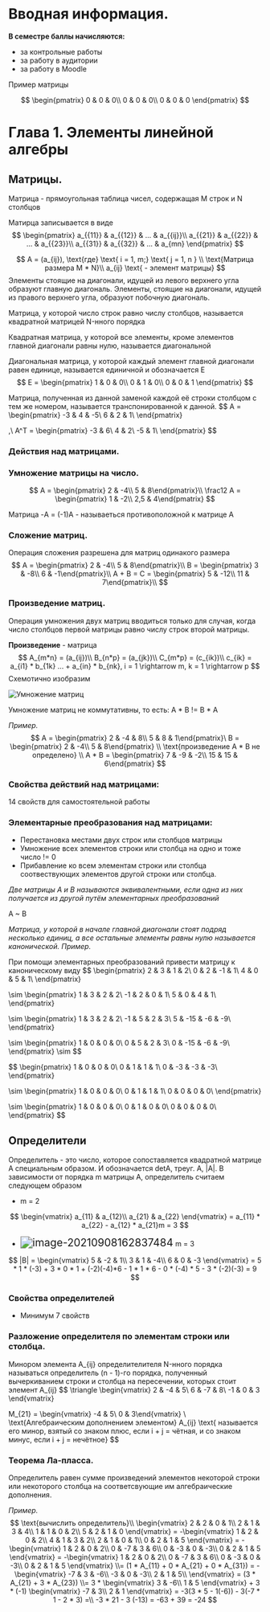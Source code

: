 # **Вводная информация.**

**В семестре баллы начисляются:**

*  за контрольные работы
* за работу в аудитории
* за работу в Moodle

Пример матрицы


$$
\begin{pmatrix}
0 & 0 & 0\\
0 & 0 & 0\\
0 & 0 & 0
\end{pmatrix}
$$

# Глава 1. Элементы линейной алгебры

## Матрицы.

Матрица - прямоугольная таблица чисел, содержащая M строк и N столбцов 

Матирца записывается в виде
$$
\begin{pmatrix}
a_{{11}} & a_{{12}} & ... & a_{{ij}}\\
a_{{21}} & a_{{22}} & ... & a_{{23}}\\
a_{{31}} & a_{{32}} & ... & a_{mn}
\end{pmatrix}
$$


$$
A = (a_{ij}), \text{где}
\text{ i = 1, m;}
\text{ j = 1, n } \\
\text{Матрица размера M * N}\\
a_{ij} \text{ - элемент матрицы}
$$
Элементы стоящие на диагонали, идущей из левого верхнего угла образуют главную диагональ. Элементы, стоящие на диагонали, идущей из правого верхнего угла, образуют побочную диагональ.

Матрица, у которой число строк равно числу столбцов, называется квадратной матрицей N-нного порядка

Квадратная матрица, у которой все элементы, кроме элементов главной диагонали равны нулю, называется диагональной

Диагональная матрица, у которой каждый элемент главной диагонали равен единице, называется единичной и обозначается E
$$
E = \begin{pmatrix}
1 & 0 & 0\\
0 & 1 & 0\\
0 & 0 & 1
\end{pmatrix}
$$


Матрица, полученная из данной заменой каждой её строки столбцом с тем же номером, называется транспонированной к данной.
$$
A = \begin{pmatrix}
-3 & 4 & -5\\
6 & 2 & 1\\
\end{pmatrix}

,\ A^T = \begin{pmatrix}
-3 & 6\\
4 & 2\\
-5 & 1\\
\end{pmatrix}
$$

### Действия над матрицами.

### Умножение матрицы на число.

$$
A = \begin{pmatrix} 2 & -4\\ 5 & 8\end{pmatrix}\\
\frac12 A = \begin{pmatrix} 1 & -2\\ 2,5 & 4\end{pmatrix}
$$

Матрица -A = (-1)A - называеться противоположной к матрице A

### Сложение матриц.

Операция сложения разрешена для матриц одинакого размера
$$
A = \begin{pmatrix} 2 & -4\\ 5 & 8\end{pmatrix}\\
B = \begin{pmatrix} 3 & -8\\ 6 & -1\end{pmatrix}\\
A + B = C = \begin{pmatrix} 5 & -12\\ 11 & 7\end{pmatrix}\\
$$

### Произведение матриц.

Операция умножения двух матриц вводиться только для случая, когда число столбцов первой матрицы равно числу строк второй матрицы.

**Произведение** - матрица
$$
A_{m*n} = (a_{ij})\\
B_{n*p} = (a_{jk})\\
C_{m*p} = (c_{ik})\\
c_{ik} = a_{i1} * b_{1k} ... + a_{in} * b_{nk}, i = 1 \rightarrow m, k = 1 \rightarrow p
$$
Схемотично изобразим

![Умножение матриц](https://external-content.duckduckgo.com/iu/?u=https%3A%2F%2Fwww.berdov.com%2Fimg%2Fworks%2Fmatrix%2Fumnozhenie-matric%2Fprobniy-snimok-2.png&f=1&nofb=1)

Умножение матриц не коммутативны, то есть: A * B != B * A

*Пример.*
$$
A = \begin{pmatrix} 2 & -4 & 8\\ 5 & 8 & 1\end{pmatrix}\
B = \begin{pmatrix} 2 & -4\\ 5 & 8\end{pmatrix}
\\ \text{произведение A * B не определено}
\\ A * B =  \begin{pmatrix} 7 & -9 & -2\\ 15 & 15 & 6\end{pmatrix}
$$

### Свойства действий над матрицами:

14 свойств для самостоятельной работы

### Элементарные преобразования над матрицами:

* Перестановка местами двух строк или столбцов матрицы
* Умножение всех элементов строки или столбца на одно и тоже число != 0
* Прибавление ко всем элементам строки или столбца соотвествующих элементов другой строки или столбца.

*Две матрицы A и B называются эквивалентными, если одна из них получается из другой путём элементарных преобразований*

A ~ B

*Матрица, у которой в начале главной диагонали стоят подряд несколько единиц, а все остальные элементы равны нулю называется канонической. Пример.*

При помощи элементарных преобразований привести матрицу к каноническому виду
$$
\begin{pmatrix} 
2 & 3 & 1 & 2\\
0 & 2 & -1 & 1\\
4 & 0 & 5 & 1\\ 
\end{pmatrix} 

\sim
\begin{pmatrix} 
1 & 3 & 2 & 2\\
-1 & 2 & 0 & 1\\
5 & 0 & 4 & 1\\ 
\end{pmatrix}

\sim
\begin{pmatrix} 
1 & 3 & 2 & 2\\
-1 & 5 & 2 & 3\\
5 & -15 & -6 & -9\\ 
\end{pmatrix}

\sim
\begin{pmatrix} 
1 & 0 & 0 & 0\\
0 & 5 & 2 & 3\\
0 & -15 & -6 & -9\\ 
\end{pmatrix} 
\sim
$$

$$
\begin{pmatrix} 
1 & 0 & 0 & 0\\
0 & 1 & 1 & 1\\
0 & -3 & -3 & -3\\ 
\end{pmatrix} 

\sim 
\begin{pmatrix} 
1 & 0 & 0 & 0\\
0 & 1 & 1 & 1\\
0 & 0 & 0 & 0\\ 
\end{pmatrix}

\sim
\begin{pmatrix} 
1 & 0 & 0 & 0\\
0 & 1 & 0 & 0\\
0 & 0 & 0 & 0\\ 
\end{pmatrix}
$$



## Определители

Определитель - это число, которое сопоставляется квадратной матрице A специальным образом. И обозначается detA, треуг. A, |A|. В зависимости от порядка m матрицы A, определитель считаем следующем образом

* m = 2

$$
\begin{vmatrix}
a_{11} & a_{12}\\
a_{21} & a_{22}
\end{vmatrix} =
a_{11} * a_{22} - a_{12} * a_{21}m = 3
$$

* <img src="/home/semen/snap/typora/42/.config/Typora/typora-user-images/image-20210908162837484.png" alt="image-20210908162837484" style="zoom:150%;" /> m = 3

$$
|B| = \begin{vmatrix}
5 & -2 & 1\\
3 & 1 & -4\\
6 & 0 & -3
\end{vmatrix} = 
5 * 1 * (-3) + 3 * 0 * 1 + (-2)(-4)*6 - 1 * 1 * 6 - 0 * (-4) * 5 - 3 * (-2)(-3) = 9
$$

### Свойства определителей

* Минимум 7 свойств

### Разложение определителя по элементам строки или столбца.

Минором элемента A\_{ij} определителителя N-нного порядка называться определитель (n - 1)-го порядка, полученный вычеркиванием строки и столбца на пересечении, которых стоит элемент A\_{ij}
$$
\triangle
\begin{vmatrix}
2 & -4 & 5\\
6 & -7 & 8\\
-1 & 0 & 3
\end{vmatrix}

M_{21} = 
\begin{vmatrix} -4 & 5\\ 0 & 3\end{vmatrix}
\\ 
\text{Алгебраическим дополнением элементом} A_{ij} \text{ называется его минор, взятый со знаком плюс, если i + j = чётная, и со знаком минус, если i + j = нечётное}
$$


### Теорема Ла-пласса.

Определитель равен сумме произведений элементов некоторой строки или некоторого столбца на соответсвующие им алгебраические дополнения.

*Пример.*
$$
\text{вычислить определитель}\\
\begin{vmatrix}
2 & 2 & 0 & 1\\
2 & 1 & 3 & 4\\
1 & 1 & 0 & 2\\
5 & 2 & 1 & 0
\end{vmatrix} = 
-\begin{vmatrix}
1 & 2 & 0 & 2\\
4 & 1 & 3 & 2\\
2 & 1 & 0 & 1\\
0 & 2 & 1 & 5
\end{vmatrix} =
-\begin{vmatrix}
1 & 2 & 0 & 2\\
0 & -7 & 3 & 6\\
0 & -3 & 0 & -3\\
0 & 2 & 1 & 5
\end{vmatrix} =
-\begin{vmatrix}
1 & 2 & 0 & 2\\
0 & -7 & 3 & 6\\
0 & -3 & 0 & -3\\
0 & 2 & 1 & 5
\end{vmatrix} \\= 
(1 * A_{11} + 0 * A_{21} + 0 * A_{31}) = 
-\begin{vmatrix}
-7 & 3 & -6\\
-3 & 0 & -3\\
2 & 1 & 5\\
\end{vmatrix} = (3 * A_{21} + 3 * A_{23}) \\= 
3 * \begin{vmatrix}
3 & -6\\
1 & 5
\end{vmatrix} + 3 * (-1)  \begin{vmatrix}
-7 & 3\\
2 & 1
\end{vmatrix} = -3(3 * 5 - 1(-6)) - 3(-7 * 1 - 2 * 3) =\\ -3 * 21 - 3 (-13) = -63 + 39 = -24
$$
